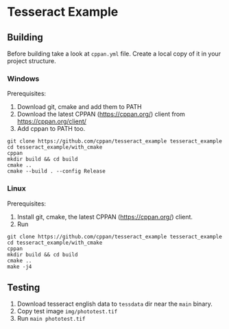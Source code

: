 # Tesseract Example

## Building

Before building take a look at `cppan.yml` file. Create a local copy of it in your project structure.

### Windows

Prerequisites:

1. Download git, cmake and add them to PATH
2. Download the latest CPPAN (https://cppan.org/) client from https://cppan.org/client/
3. Add cppan to PATH too.

```
git clone https://github.com/cppan/tesseract_example tesseract_example
cd tesseract_example/with_cmake
cppan
mkdir build && cd build
cmake ..
cmake --build . --config Release
```

### Linux

Prerequisites:

1. Install git, cmake, the latest CPPAN (https://cppan.org/) client.
2. Run

```
git clone https://github.com/cppan/tesseract_example tesseract_example
cd tesseract_example/with_cmake
cppan
mkdir build && cd build
cmake ..
make -j4
```

## Testing

1. Download tesseract english data to `tessdata` dir near the `main` binary.
2. Copy test image `img/phototest.tif`
3. Run ``main phototest.tif``

